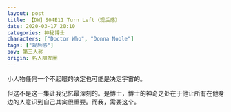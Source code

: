 ```yaml
---
layout: post
title: 【DW】S04E11 Turn Left（观后感）
date: 2020-03-17 20:10
categories: 神秘博士
characters: ["Doctor Who", "Donna Noble"]
tags: ["观后感"]
pov: 第三人称
origin: 名人朋友圈
---
```


小人物任何一个不起眼的决定也可能是决定宇宙的。

但这不是这一集让我记忆最深刻的。是博士，博士的神奇之处在于他让所有在他身边的人意识到自己其实很重要。而我，需要这个。
